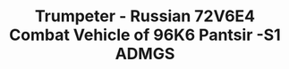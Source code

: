 ---
layout: product
title: "Trumpeter - Russian 72V6E4 Combat Vehicle of 96K6 Pantsir -S1 ADMGS"
price: "10500" 
desc: "N/A"
img_path: "/assets/img/TRU01060.jpg"
brand: "N/A"
available: false
special_offer: false
new: false
soon: false
cat: "010000"
subcat: "013400"
subsubcat: "0N/A"
sifra: "TRU01060"
popular: true
---